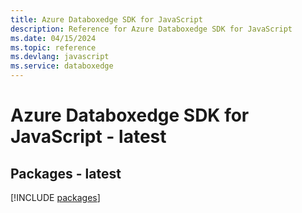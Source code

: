 ```yaml
---
title: Azure Databoxedge SDK for JavaScript
description: Reference for Azure Databoxedge SDK for JavaScript
ms.date: 04/15/2024
ms.topic: reference
ms.devlang: javascript
ms.service: databoxedge
---
```

# Azure Databoxedge SDK for JavaScript - latest
## Packages - latest
[!INCLUDE [packages](databoxedge-index.md)]